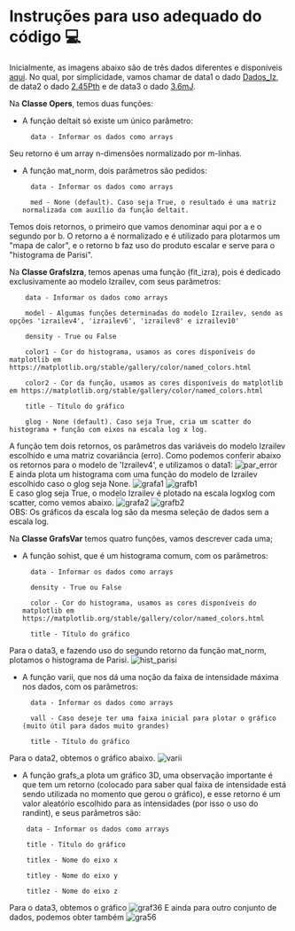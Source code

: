 # Instruções para uso adequado do código 💻

Inicialmente, as imagens abaixo são de três dados diferentes e disponíveis [aqui](https://github.com/Ell-neto/Statisc_Analy_RL/tree/master/data). 
No qual, por simplicidade, vamos chamar de data1 o dado [Dados_Iz](https://github.com/Ell-neto/Statisc_Analy_RL/blob/master/data/Dados_Iz.xlsx), de data2 o dado [2.45Pth](https://github.com/Ell-neto/Statisc_Analy_RL/blob/master/data/PPth245.xlsx) e de data3 o dado [3.6mJ](https://github.com/Ell-neto/Statisc_Analy_RL/blob/master/data/3.6mJ.xlsx).  

Na **Classe Opers**, temos duas funções:  
- A função deltait só existe um único parâmetro:

        data - Informar os dados como arrays  
Seu retorno é um array n-dimensões normalizado por m-linhas.

- A função mat_norm, dois parâmetros são pedidos:

        data - Informar os dados como arrays
        
        med - None (default). Caso seja True, o resultado é uma matriz normalizada com auxílio da função deltait.  
Temos dois retornos, o primeiro que vamos denominar aqui por a e o segundo por b. O retorno a é normalizado e é utilizado para plotarmos um "mapa de calor", e o retorno b faz uso do produto escalar e serve para o "histograma de Parisi".           


Na **Classe GrafsIzra**, temos apenas uma função (fit_izra), pois é dedicado exclusivamente ao modelo Izrailev, com seus parâmetros:  

        data - Informar os dados como arrays
        
        model - Algumas funções determinadas do modelo Izrailev, sendo as opções 'izrailev4', 'izrailev6', 'izrailev8' e izrailev10'
        
        density - True ou False
        
        color1 - Cor do histograma, usamos as cores disponíveis do matplotlib em https://matplotlib.org/stable/gallery/color/named_colors.html
        
        color2 - Cor da função, usamos as cores disponíveis do matplotlib em https://matplotlib.org/stable/gallery/color/named_colors.html
        
        title - Título do gráfico
        
        glog - None (default). Caso seja True, cria um scatter do histograma + função com eixos na escala log x log.
        
A função tem dois retornos, os parâmetros das variáveis do modelo Izrailev escolhido e uma matriz covariância (erro). Como podemos conferir abaixo os retornos para o modelo de 'Izrailev4', e utilizamos o data1:
![par_error](https://github.com/Ell-neto/Statisc_Analy_RL/blob/master/Instruction/img/fig_param_erro.png)  
E ainda plota um histograma com uma função do modelo de Izrailev escolhido caso o glog seja None.
![grafa1](https://github.com/Ell-neto/Statisc_Analy_RL/blob/master/Instruction/img/Figure_1a.png)
![grafb1](https://github.com/Ell-neto/Statisc_Analy_RL/blob/master/Instruction/img/Figure_2a.png)  
E caso glog seja True, o modelo Izrailev é plotado na escala logxlog com scatter, como vemos abaixo.
![grafa2](https://github.com/Ell-neto/Statisc_Analy_RL/blob/master/Instruction/img/Figure_1b.png)
![grafb2](https://github.com/Ell-neto/Statisc_Analy_RL/blob/master/Instruction/img/Figure_2b.png)  
OBS: Os gráficos da escala log são da mesma seleção de dados sem a escala log.  

Na **Classe GrafsVar** temos quatro funções, vamos descrever cada uma;
- A função sohist, que é um histograma comum, com os parâmetros:  

        data - Informar os dados como arrays
        
        density - True ou False
        
        color - Cor do histograma, usamos as cores disponíveis do matplotlib em https://matplotlib.org/stable/gallery/color/named_colors.html
        
        title - Título do gráfico  
Para o data3, e fazendo uso do segundo retorno da função mat_norm, plotamos o histograma de Parisi.
![hist_parisi](https://github.com/Ell-neto/Statisc_Analy_RL/blob/master/Instruction/img/36_histoparisi.png)

- A função varii, que nos dá uma noção da faixa de intensidade máxima nos dados, com os parâmetros:

        data - Informar os dados como arrays
        
        vall - Caso deseje ter uma faixa inicial para plotar o gráfico (muito útil para dados muito grandes)
        
        title - Título do gráfico  
 Para o data2, obtemos o gráfico abaixo.
 ![varii](https://github.com/Ell-neto/Statisc_Analy_RL/blob/master/Instruction/img/intens_max.png)  
 
 - A função grafs_a plota um gráfico 3D, uma observação importante é que tem um retorno (colocado para saber qual faixa de intensidade está sendo utilizada no momento que gerou o gráfico), e esse retorno é um valor aleatório escolhido para as intensidades (por isso o uso do randint), e seus parâmetros são:
        
        data - Informar os dados como arrays
        
        title - Título do gráfico  

        titlex - Nome do eixo x

        titley - Nome do eixo y
     
        titlez - Nome do eixo z 
        
Para o data3, obtemos o gráfico
![graf36](https://github.com/Ell-neto/Statisc_Analy_RL/blob/master/Instruction/img/3d_36.png)
E ainda para outro conjunto de dados, podemos obter também
![gra56](https://github.com/Ell-neto/Statisc_Analy_RL/blob/master/Instruction/img/fig56.png)  

